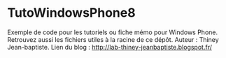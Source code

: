 TutoWindowsPhone8
=================

Exemple de code pour les tutoriels ou fiche mémo pour Windows Phone.
Retrouvez aussi les fichiers utiles à la racine de ce dépôt.
Auteur : Thiney Jean-baptiste.
Lien du blog : http://lab-thiney-jeanbaptiste.blogspot.fr/
